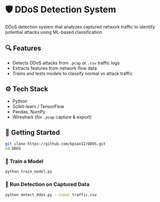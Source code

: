 
# 🛡️ DDoS Detection System

DDoS detection system that analyzes captured network traffic to identify potential attacks using ML-based classification.

## 🔍 Features

* Detects DDoS attacks from `.pcap` or `.csv` traffic logs
* Extracts features from network flow data
* Trains and tests models to classify normal vs attack traffic

## ⚙️ Tech Stack

* Python
* Scikit-learn / TensorFlow
* Pandas, NumPy
* Wireshark (for `.pcap` capture & export)

## 🚀 Getting Started

```bash
git clone https://github.com/kpsan12/DDOS.git
cd DDOS
```

### 🧠 Train a Model

```bash
python train_model.py
```

### 📂 Run Detection on Captured Data

```bash
python detect_ddos.py --input traffic.csv
```


